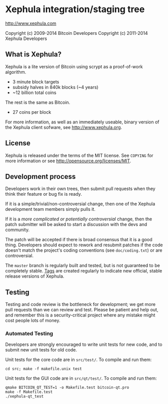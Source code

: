 Xephula integration/staging tree
================================

http://www.xephula.com

Copyright (c) 2009-2014 Bitcoin Developers
Copyright (c) 2011-2014 Xephula Developers

What is Xephula?
----------------

Xephula is a lite version of Bitcoin using scrypt as a proof-of-work algorithm.
 - 3 minute block targets
 - subsidy halves in 840k blocks (~4 years)
 - ~12 billion total coins

The rest is the same as Bitcoin.
 - 27 coins per block

For more information, as well as an immediately useable, binary version of
the Xephula client sofware, see http://www.xephula.org.

License
-------

Xephula is released under the terms of the MIT license. See `COPYING` for more
information or see http://opensource.org/licenses/MIT.

Development process
-------------------

Developers work in their own trees, then submit pull requests when they think
their feature or bug fix is ready.

If it is a simple/trivial/non-controversial change, then one of the Xephula
development team members simply pulls it.

If it is a *more complicated or potentially controversial* change, then the patch
submitter will be asked to start a discussion with the devs and community.

The patch will be accepted if there is broad consensus that it is a good thing.
Developers should expect to rework and resubmit patches if the code doesn't
match the project's coding conventions (see `doc/coding.txt`) or are
controversial.

The `master` branch is regularly built and tested, but is not guaranteed to be
completely stable. [Tags](https://github.com/xephula/xephula/tags) are created
regularly to indicate new official, stable release versions of Xephula.

Testing
-------

Testing and code review is the bottleneck for development; we get more pull
requests than we can review and test. Please be patient and help out, and
remember this is a security-critical project where any mistake might cost people
lots of money.

### Automated Testing

Developers are strongly encouraged to write unit tests for new code, and to
submit new unit tests for old code.

Unit tests for the core code are in `src/test/`. To compile and run them:

    cd src; make -f makefile.unix test

Unit tests for the GUI code are in `src/qt/test/`. To compile and run them:

    qmake BITCOIN_QT_TEST=1 -o Makefile.test bitcoin-qt.pro
    make -f Makefile.test
    ./xephula-qt_test

